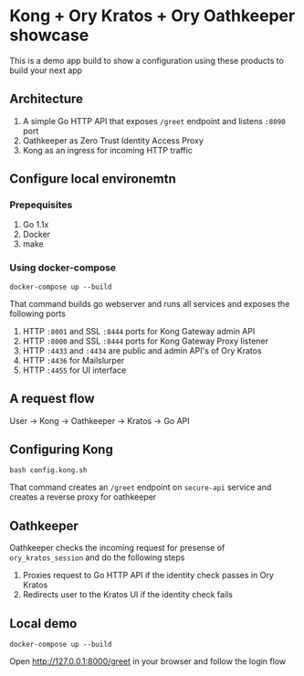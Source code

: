 # Kong + Ory Kratos + Ory Oathkeeper showcase

This is a demo app build to show a configuration using these products to build your next app

## Architecture

1. A simple Go HTTP API that exposes `/greet` endpoint and listens `:8090` port
2. Oathkeeper as Zero Trust Identity Access Proxy
3. Kong as an ingress for incoming HTTP traffic

## Configure local environemtn
### Prepequisites

1. Go 1.1x
2. Docker 
3. make

### Using docker-compose
```
docker-compose up --build
```

That command builds go webserver and runs all services and exposes the following ports

1. HTTP `:8001` and SSL `:8444` ports for Kong Gateway admin API
2. HTTP `:8000` and SSL `:8444` ports for Kong Gateway Proxy listener
3. HTTP `:4433` and `:4434` are public and admin API's of Ory Kratos
4. HTTP `:4436` for Mailslurper
5. HTTP `:4455` for UI interface

## A request flow

User -> Kong -> Oathkeeper -> Kratos -> Go API

## Configuring Kong

```
bash config.kong.sh

```
That command creates an `/greet` endpoint on `secure-api` service and creates a reverse proxy for oathkeeper

## Oathkeeper

Oathkeeper checks the incoming request for presense of `ory_kratos_session` and do the following steps

1. Proxies request to Go HTTP API if the identity check passes in Ory Kratos
2. Redirects user to the Kratos UI if the identity check fails

## Local demo

```
docker-compose up --build
```
Open http://127.0.0.1:8000/greet in your browser and follow the login flow
